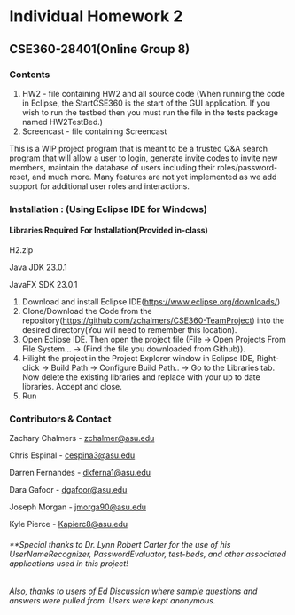 # Individual Homework 2

## CSE360-28401(Online Group 8)



### Contents


1. HW2              -  file containing HW2 and all source code
   (When running the code in Eclipse, the StartCSE360 is the start of the GUI application. If you wish to run the testbed then you must run the file in the tests package named HW2TestBed.)
3. Screencast       -  file containing Screencast 
  



This is a WIP project program that is meant to be a trusted Q&A search program that will allow a user to login, generate invite codes to invite new members, maintain the database of users including their roles/password-reset, and much more. Many features are not yet implemented as we add support for additional user roles and interactions. 





### Installation : (Using Eclipse IDE for Windows)
#### Libraries Required For Installation(Provided in-class)

H2.zip

Java JDK 23.0.1

JavaFX SDK 23.0.1




1. Download and install Eclipse IDE(https://www.eclipse.org/downloads/)
2. Clone/Download the Code from the repository(https://github.com/zchalmers/CSE360-TeamProject) into the desired directory(You will need to remember this location).
3. Open Eclipse IDE. Then open the project file (File -> Open Projects From File System... -> (Find the file you downloaded from Github)).
4. Hilight the project in the Project Explorer window in Eclipse IDE, Right-click -> Build Path -> Configure Build Path.. -> Go to the Libraries tab. Now delete the existing libraries and replace with your up to date libraries. Accept and close.
5. Run




### Contributors & Contact


Zachary Chalmers - zchalmer@asu.edu

Chris Espinal - cespina3@asu.edu

Darren Fernandes - dkferna1@asu.edu

Dara Gafoor - dgafoor@asu.edu

Joseph Morgan - jmorga90@asu.edu

Kyle Pierce - Kapierc8@asu.edu




###### **Special thanks to Dr. Lynn Robert Carter for the use of his UserNameRecognizer, PasswordEvaluator, test-beds, and other associated applications used in this project!
###### Also, thanks to users of Ed Discussion where sample questions and answers were pulled from. Users were kept anonymous.

